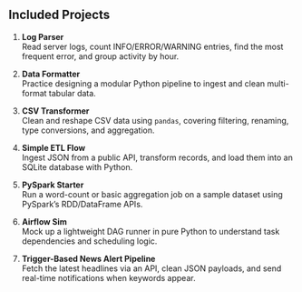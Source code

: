 ## Included Projects

1. **Log Parser**  
   Read server logs, count INFO/ERROR/WARNING entries, find the most frequent error, and group activity by hour.

2. **Data Formatter**  
   Practice designing a modular Python pipeline to ingest and clean multi-format tabular data. 

3. **CSV Transformer**  
   Clean and reshape CSV data using `pandas`, covering filtering, renaming, type conversions, and aggregation.

4. **Simple ETL Flow**  
   Ingest JSON from a public API, transform records, and load them into an SQLite database with Python.

5. **PySpark Starter**  
   Run a word-count or basic aggregation job on a sample dataset using PySpark’s RDD/DataFrame APIs.

6. **Airflow Sim**  
   Mock up a lightweight DAG runner in pure Python to understand task dependencies and scheduling logic.

7. **Trigger-Based News Alert Pipeline**  
   Fetch the latest headlines via an API, clean JSON payloads, and send real-time notifications when keywords appear.

